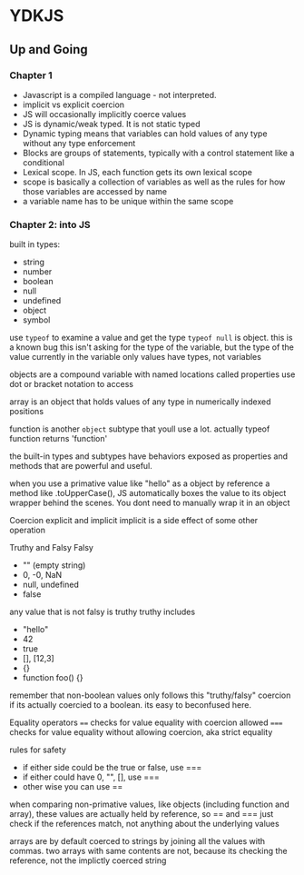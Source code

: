 # YDKJS

## Up and Going

### Chapter 1

- Javascript is a compiled language - not interpreted.
- implicit vs explicit coercion
- JS will occasionally implicitly coerce values
- JS is dynamic/weak typed. It is not static typed
- Dynamic typing means that variables can hold values of any type without any type enforcement
- Blocks are groups of statements, typically with a control statement like a conditional
- Lexical scope. In JS, each function gets its own lexical scope
- scope is basically a collection of variables as well as the rules for how those variables are accessed by name
- a variable name has to be unique within the same scope

### Chapter 2: into JS

built in types:
- string
- number
- boolean
- null
- undefined
- object
- symbol

use `typeof` to examine a value and get the type
`typeof null` is object. this is a known bug
this isn't asking for the type of the variable, but the type of the value currently in the variable
only values have types, not variables 

objects are a compound variable with named locations called properties
use dot or bracket notation to access

array is an object that holds values of any type in numerically indexed positions

function is another `object` subtype that youll use a lot. actually typeof function returns 'function'

the built-in types and subtypes have behaviors exposed as properties and methods that are powerful and useful. 

when you use a primative value like "hello" as a object by reference a method like .toUpperCase(), JS automatically boxes the value to its object wrapper behind the scenes. You dont need to manually wrap it in an object

Coercion
explicit and implicit
implicit is a side effect of some other operation

Truthy and Falsy
Falsy
- "" (empty string)
- 0, -0, NaN
- null, undefined
- false

any value that is not falsy is truthy
truthy includes
- "hello"
- 42
- true
- [], [12,3]
- {}
- function foo() {}

remember that non-boolean values only follows this "truthy/falsy" coercion if its actually coercied to a boolean. its easy to beconfused here.

Equality operators
`==` checks for value equality with coercion allowed
`===` checks for value equality without allowing coercion, aka strict equality

rules for safety
- if either side could be the true or false, use ===
- if either could have 0, "", [], use ===
- other wise you can use ==

when comparing non-primative values, like objects (including function and array), these values are actually held by reference, so == and === just check if the references match, not anything about the underlying values

arrays are by default coerced to strings by joining all the values with commas. two arrays with same contents are not, because its checking the reference, not the implictly coerced string

